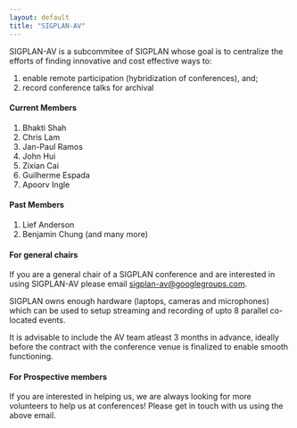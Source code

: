 ```yaml
---
layout: default
title: "SIGPLAN-AV"
---
```


SIGPLAN-AV is a subcommitee of SIGPLAN whose goal is to centralize the efforts of finding innovative and cost effective ways to:
  1. enable remote participation (hybridization of conferences), and;
  2. record conference talks for archival

#### Current Members

1. Bhakti Shah
2. Chris Lam
3. Jan-Paul Ramos
4. John Hui
5. Zixian Cai
6. Guilherme Espada
7. Apoorv Ingle

#### Past Members

1. Lief Anderson
2. Benjamin Chung (and many more)


#### For general chairs

If you are a general chair of a SIGPLAN conference and are interested in using SIGPLAN-AV please email <sigplan-av@googlegroups.com>.

SIGPLAN owns enough hardware (laptops, cameras and microphones) which can be used to setup streaming and recording of upto 8 parallel co-located events.

It is advisable to include the AV team atleast 3 months in advance, ideally before the contract with the conference venue is finalized to enable smooth functioning.


#### For Prospective members

If you are interested in helping us, we are always looking for more volunteers to help us at conferences! Please get in touch with us using the above email.
